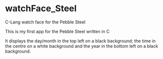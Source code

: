 # watchFace_Steel
C-Lang watch face for the Pebble Steel

This is my first app for the Pebble Steel written in C

It displays the day/month in the top left on a black background; the time in the centre on a white background and the year in the bottom left on a black background.
